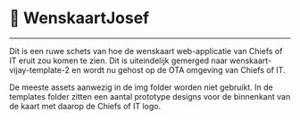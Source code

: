 # 🎨 WenskaartJosef

---

Dit is een ruwe schets van hoe de wenskaart web-applicatie van Chiefs of IT eruit zou komen te zien. Dit is uiteindelijk gemerged naar wenskaart-vijay-template-2 en wordt nu gehost op de OTA omgeving van Chiefs of IT.

De meeste assets aanwezig in de img folder worden niet gebruikt. In de templates folder zitten een aantal prototype designs voor de binnenkant van de kaart met daarop de Chiefs of IT logo.
